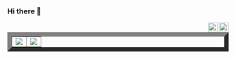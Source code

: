 

### Hi there 👋 

<p align="right">
<a href="https://www.linkedin.com/in/abumq" target="_blank" rel="nofollow"><img align="right" alt="Linkedin" width="22px" src="https://cdn.jsdelivr.net/npm/simple-icons@v3/icons/linkedin.svg" /></a>
<a href="https://www.twitter.com/abumq0" target="_blank" rel="nofollow"><img align="right" alt="Twitter" width="22px" src="https://cdn.jsdelivr.net/npm/simple-icons@v3/icons/twitter.svg" /></a>
</p>

<p align="left">

  <fimg src="https://komarev.com/ghpvc/?username=abumq" />
</p>

<table border="10"><tr>
<td align="center">
  <img src="https://github-readme-stats.vercel.app/api?username=abumq&show_icons=true&count_private=true&include_all_commits=true&hide_border=false">
</td>

<td align="center">
  <img src="https://github-readme-stats.vercel.app/api/top-langs/?username=abumq">
</td>
</tr></table>
